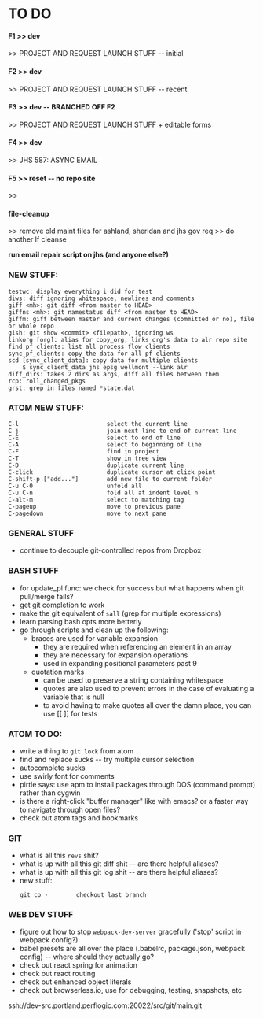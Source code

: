 
# TO DO

#### F1 >> dev
\>> PROJECT AND REQUEST LAUNCH STUFF -- initial

#### F2 >> dev
\>> PROJECT AND REQUEST LAUNCH STUFF -- recent

#### F3 >> dev -- BRANCHED OFF F2
\>> PROJECT AND REQUEST LAUNCH STUFF + editable forms

#### F4 >> dev
\>> JHS 587: ASYNC EMAIL

#### F5 >> reset -- no repo site
\>>



#### file-cleanup
\>> remove old maint files for ashland, sheridan and jhs gov req
\>> do another lf cleanse

**run email repair script on jhs (and anyone else?)**



### NEW STUFF:
```
testwc: display everything i did for test
diws: diff ignoring whitespace, newlines and comments
giff <mh>: git diff <from master to HEAD>
giffns <mh>: git namestatus diff <from master to HEAD>
giffm: giff between master and current changes (committed or no), file or whole repo
gish: git show <commit> <filepath>, ignoring ws
linkorg [org]: alias for copy_org, links org's data to alr repo site
find_pf_clients: list all process flow clients
sync_pf_clients: copy the data for all pf clients
scd [sync_client_data]: copy data for multiple clients
    $ sync_client_data jhs epsg wellmont --link alr
diff_dirs: takes 2 dirs as args, diff all files between them
rcp: roll_changed_pkgs
grst: grep in files named *state.dat
```

### ATOM NEW STUFF:
```
C-l                         select the current line
C-j                         join next line to end of current line
C-E                         select to end of line
C-A                         select to beginning of line
C-F                         find in project
C-T                         show in tree view
C-D                         duplicate current line
C-click                     duplicate cursor at click point
C-shift-p ["add..."]        add new file to current folder
C-u C-0                     unfold all
C-u C-n                     fold all at indent level n
C-alt-m                     select to matching tag
C-pageup                    move to previous pane
C-pagedown                  move to next pane
```

### GENERAL STUFF
* continue to decouple git-controlled repos from Dropbox

### BASH STUFF
* for update_pl func: we check for success but what happens when git pull/merge fails?
* get git completion to work
* make the git equivalent of `sall` (grep for multiple expressions)
* learn parsing bash opts more betterly
* go through scripts and clean up the following:
    * braces are used for variable expansion
        - they are required when referencing an element in an array
        - they are necessary for expansion operations
        - used in expanding positional parameters past 9
    * quotation marks
        - can be used to preserve a string containing whitespace
        - quotes are also used to prevent errors in the case of evaluating a variable that is null
        - to avoid having to make quotes all over the damn place, you can use [[ ]] for tests

### ATOM TO DO:
* write a thing to `git lock` from atom
* find and replace sucks -- try multiple cursor selection
* autocomplete sucks
* use swirly font for comments
* pirtle says: use apm to install packages through DOS (command prompt) rather than cygwin
* is there a right-click "buffer manager" like with emacs? or a faster way to navigate through open files?
* check out atom tags and bookmarks

### GIT
* what is all this `revs` shit?
* what is up with all this git diff shit -- are there helpful aliases?
* what is up with all this git log shit -- are there helpful aliases?
* new stuff:
    ```
    git co -        checkout last branch
    ```

### WEB DEV STUFF
* figure out how to stop `webpack-dev-server` gracefully ('stop' script in webpack config?)
* babel presets are all over the place (.babelrc, package.json, webpack config) -- where should they actually go?
* check out react spring for animation
* check out react routing
* check out enhanced object literals
* check out browserless.io, use for debugging, testing, snapshots, etc

ssh://dev-src.portland.perflogic.com:20022/src/git/main.git
